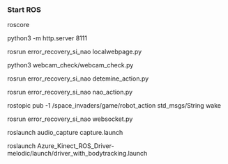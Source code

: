 ### Start ROS
roscore

python3 -m http.server 8111

rosrun error_recovery_si_nao localwebpage.py

python3 webcam_check/webcam_check.py

rosrun error_recovery_si_nao detemine_action.py 

rosrun error_recovery_si_nao nao_action.py

rostopic pub -1 /space_invaders/game/robot_action std_msgs/String wake

rosrun error_recovery_si_nao websocket.py

roslaunch audio_capture capture.launch

roslaunch Azure_Kinect_ROS_Driver-melodic/launch/driver_with_bodytracking.launch

